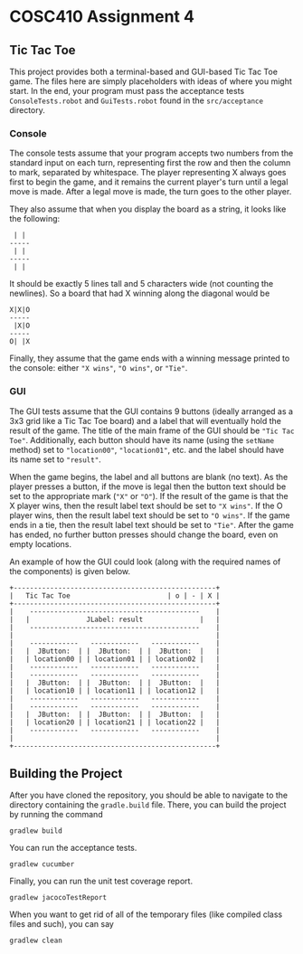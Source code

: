 # COSC410 Assignment 4

## Tic Tac Toe
This project provides both a terminal-based and GUI-based Tic Tac Toe game. 
The files here are simply placeholders with ideas of where you might start.
In the end, your program must pass the acceptance tests `ConsoleTests.robot`
and `GuiTests.robot` found in the `src/acceptance` directory.

### Console
The console tests assume that your program accepts two numbers from the 
standard input on each turn, representing first the row and then the column 
to mark, separated by whitespace. The player representing X always goes first 
to begin the game, and it remains the current player's turn until a legal move 
is made. After a legal move is made, the turn goes to the other player.

They also assume that when you display the board as a string,
it looks like the following:

     | | 
    -----
     | | 
    -----
     | | 
    
It should be exactly 5 lines tall and 5 characters wide (not counting the 
newlines). So a board that had X winning along the diagonal would be

    X|X|O
    -----
     |X|O
    -----
    O| |X

Finally, they assume that the game ends with a winning message printed
to the console: either `"X wins"`, `"O wins"`, or `"Tie"`.

### GUI
The GUI tests assume that the GUI contains 9 buttons (ideally arranged as a
3x3 grid like a Tic Tac Toe board) and a label that will eventually hold the
result of the game. The title of the main frame of the GUI should be
`"Tic Tac Toe"`. Additionally, each button should have its name (using the
`setName` method) set to `"location00"`, `"location01"`, etc. and the label
should have its name set to `"result"`.

When the game begins, the label and all buttons are blank (no text). As the
player presses a button, if the move is legal then the button text should
be set to the appropriate mark (`"X"` or `"O"`). If the result of the game is
that the X player wins, then the result label text should be set to
`"X wins"`. If the O player wins, then the result label text should be set to
`"O wins"`. If the game ends in a tie, then the result label text should be
set to `"Tie"`. After the game has ended, no further button presses should
change the board, even on empty locations.

An example of how the GUI could look (along with the required names of
the components) is given below.

    +--------------------------------------------------+
    |   Tic Tac Toe                        | o | - | X |
    +--------------------------------------------------+
    |    ------------------------------------------    |
    |   |              JLabel: result              |   |
    |    ------------------------------------------    |
    |                                                  |
    |    ------------   ------------   ------------    |
    |   |  JButton:  | |  JButton:  | |  JButton:  |   |
    |   | location00 | | location01 | | location02 |   |
    |    ------------   ------------   ------------    |
    |    ------------   ------------   ------------    |
    |   |  JButton:  | |  JButton:  | |  JButton:  |   |
    |   | location10 | | location11 | | location12 |   |
    |    ------------   ------------   ------------    |
    |    ------------   ------------   ------------    |
    |   |  JButton:  | |  JButton:  | |  JButton:  |   |
    |   | location20 | | location21 | | location22 |   |
    |    ------------   ------------   ------------    |
    |                                                  |
    +--------------------------------------------------+


## Building the Project
After you have cloned the repository, you should be able to navigate
to the directory containing the `gradle.build` file. There, you can
build the project by running the command

`gradlew build`

You can run the acceptance tests. 

`gradlew cucumber`

Finally, you can run the unit test coverage report.

`gradlew jacocoTestReport`

When you want to get rid of all of the temporary files (like compiled 
class files and such), you can say

`gradlew clean`

